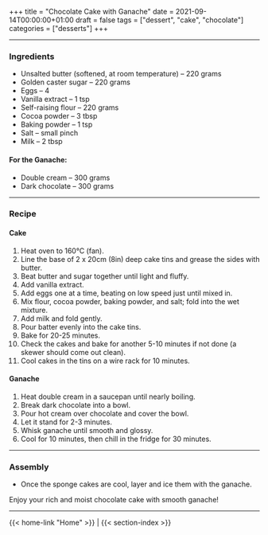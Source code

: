 +++
title = "Chocolate Cake with Ganache"
date = 2021-09-14T00:00:00+01:00
draft = false
tags = ["dessert", "cake", "chocolate"]
categories = ["desserts"]
+++

---

### Ingredients

- Unsalted butter (softened, at room temperature) – 220 grams  
- Golden caster sugar – 220 grams  
- Eggs – 4  
- Vanilla extract – 1 tsp  
- Self-raising flour – 220 grams  
- Cocoa powder – 3 tbsp  
- Baking powder – 1 tsp  
- Salt – small pinch  
- Milk – 2 tbsp  

#### For the Ganache:

- Double cream – 300 grams  
- Dark chocolate – 300 grams  

---

### Recipe

#### Cake

1. Heat oven to 160°C (fan).  
2. Line the base of 2 x 20cm (8in) deep cake tins and grease the sides with butter.  
3. Beat butter and sugar together until light and fluffy.  
4. Add vanilla extract.  
5. Add eggs one at a time, beating on low speed just until mixed in.  
6. Mix flour, cocoa powder, baking powder, and salt; fold into the wet mixture.  
7. Add milk and fold gently.  
8. Pour batter evenly into the cake tins.  
9. Bake for 20-25 minutes.  
10. Check the cakes and bake for another 5-10 minutes if not done (a skewer should come out clean).  
11. Cool cakes in the tins on a wire rack for 10 minutes.  

#### Ganache

1. Heat double cream in a saucepan until nearly boiling.  
2. Break dark chocolate into a bowl.  
3. Pour hot cream over chocolate and cover the bowl.  
4. Let it stand for 2-3 minutes.  
5. Whisk ganache until smooth and glossy.  
6. Cool for 10 minutes, then chill in the fridge for 30 minutes.  

---

### Assembly

- Once the sponge cakes are cool, layer and ice them with the ganache.  

Enjoy your rich and moist chocolate cake with smooth ganache!

---
{{< home-link "Home" >}} | {{< section-index >}}